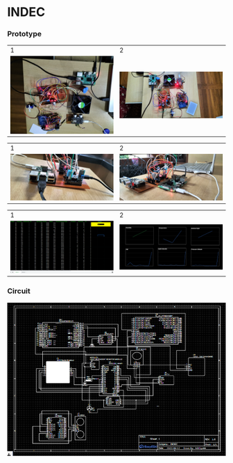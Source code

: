 # INDEC

### Prototype

<table>
  <tr>
    <td>1</td>
     <td>2</td>
      
  </tr>
  <tr>
    <td><img src="7.jpg"  </td>
    <td><img src="9.jpg"  ></td>
     
  </tr>
 </table>
<table>
  <tr>
    <td>1</td>
     <td>2</td>
      
  </tr>
  <tr>
    <td><img src="1.jpg"  </td>
    <td><img src="3.jpg"  ></td>
     
  </tr>
 </table>

<table>
  <tr>
    <td>1</td>
     <td>2</td>
    
  </tr>
  <tr>
    <td><img src="gs1.png"  </td>
    <td><img src="gs2.png"  ></td>
   
  </tr>
 </table>

 
 
 


### Circuit
![](cd2.png)
